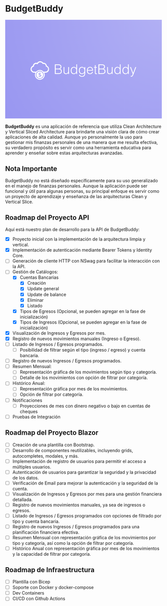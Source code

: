 # BudgetBuddy

![Logo de BudgetBuddy](/assets/temp-logo.png)

**BudgetBuddy** es una aplicación de referencia que utiliza Clean Architecture y Vertical Sliced Architecture para brindarte una visión clara de cómo crear aplicaciones de alta calidad. Aunque yo personalmente la uso para gestionar mis finanzas personales de una manera que me resulta efectiva, su verdadero propósito es servir como una herramienta educativa para aprender y enseñar sobre estas arquitecturas avanzadas.

## Nota Importante
BudgetBuddy no está diseñado específicamente para su uso generalizado en el manejo de finanzas personales. Aunque la aplicación puede ser funcional y útil para algunas personas, su principal enfoque es servir como un proyecto de aprendizaje y enseñanza de las arquitecturas Clean y Vertical Slice.

## Roadmap del Proyecto API

Aquí está nuestro plan de desarrollo para la API de BudgetBuddy:

- [x] Proyecto inicial con la implementación de la arquitectura limpia y vertical.
- [x] Implementación de autenticación mediante Bearer Tokens y Identity Core.
- [ ] Generación de cliente HTTP con NSwag para facilitar la interacción con la API.
- [ ] Gestión de Catálogos:
    - [x] Cuentas Bancarias
      - [x] Creación
      - [x] Update general
      - [x] Update de balance
      - [x] Eliminar
      - [x] Listado
    - [x] Tipos de Egresos (Opcional, se pueden agregar en la fase de inicialización)
    - [x] Tipos de Ingresos (Opcional, se pueden agregar en la fase de inicialización)
- [x] Visualización de Ingresos y Egresos por mes.
- [x] Registro de nuevos movimientos manuales (Ingreso o Egreso).
- [ ] Listado de Ingresos / Egresos programados.
  - [ ] Posibilidad de filtrar según el tipo (ingreso / egreso) y cuenta bancaria.
- [ ] Registro de nuevos Ingresos / Egresos programados.
- [ ] Resumen Mensual:
  - [ ] Representación gráfica de los movimientos según tipo y categoría.
  - [ ] Detalle de los movimientos con opción de filtrar por categoría.
- [ ] Histórico Anual:
  - [ ] Representación gráfica por mes de los movimientos.
  - [ ] Opción de filtrar por categoría.
- [ ] Notificaciones
  - [ ] Proyecciones de mes con dinero negativo o bajo en cuentas de cheques
- [ ] Pruebas de Integración

## Roadmap del Proyecto Blazor

- [ ] Creación de una plantilla con Bootstrap.
- [ ] Desarrollo de componentes reutilizables, incluyendo grids, autocompletes, modales, y más.
- [ ] Implementación de registro de usuarios para permitir el acceso a múltiples usuarios.
- [ ] Autenticación de usuarios para garantizar la seguridad y la privacidad de los datos.
- [ ] Verificación de Email para mejorar la autenticación y la seguridad de la cuenta.
- [ ] Visualización de Ingresos y Egresos por mes para una gestión financiera detallada.
- [ ] Registro de nuevos movimientos manuales, ya sea de ingresos o egresos.
- [ ] Listado de Ingresos / Egresos programados con opciones de filtrado por tipo y cuenta bancaria.
- [ ] Registro de nuevos Ingresos / Egresos programados para una planificación financiera efectiva.
- [ ] Resumen Mensual con representación gráfica de los movimientos por tipo y categoría, así como la opción de filtrar por categoría.
- [ ] Histórico Anual con representación gráfica por mes de los movimientos y la capacidad de filtrar por categoría.

## Roadmap de Infraestructura
- [ ] Plantilla con Bicep
- [ ] Soporte con Docker y docker-compose
- [ ] Dev Containers
- [ ] CI/CD con Github Actions